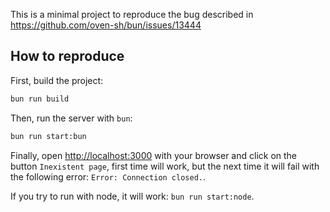 This is a minimal project to reproduce the bug described in https://github.com/oven-sh/bun/issues/13444

## How to reproduce

First, build the project:

```bash
bun run build
```

Then, run the server with `bun`:

```bash
bun run start:bun
```

Finally, open [http://localhost:3000](http://localhost:3000) with your browser and click on the button `Inexistent page`, first time will work, but the next time it will fail with the following error: `Error: Connection closed.`.

If you try to run with node, it will work: `bun run start:node`.
